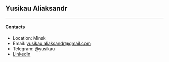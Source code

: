 ## Yusikau Aliaksandr
---
#### Contacts
* Location: Minsk
* Email: yusikau.aliaksandr@gmail.com
* Telegram: @yusikau
* [LinkedIn](https://www.linkedin.com/in/ayusikau/)